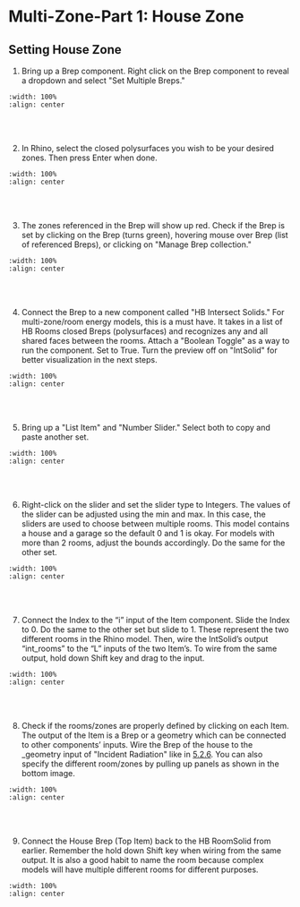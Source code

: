 # Multi-Zone-Part 1: House Zone

## Setting House Zone
1. Bring up a Brep component. Right click on the Brep component to reveal a dropdown and select "Set Multiple Breps."
```{image} ../_static/multizone/multizone2_1.png
:width: 100%
:align: center
```
<br/><br/>

2. In Rhino, select the closed polysurfaces you wish to be your desired zones. Then press Enter when done.
```{image} ../_static/multizone/multizone2_2.png
:width: 100%
:align: center
```
<br/><br/>

3. The zones referenced in the Brep will show up red. Check if the Brep is set by clicking on the Brep (turns green), hovering mouse over Brep (list of referenced Breps), or clicking on "Manage Brep collection."
```{image} ../_static/multizone/multizone2_3.2.png
:width: 100%
:align: center
```
<br/><br/>

4. Connect the Brep to a new component called "HB Intersect Solids." For multi-zone/room energy models, this is a must have. It takes in a list of HB Rooms closed Breps (polysurfaces) and recognizes any and all shared faces between the rooms. Attach a "Boolean Toggle" as a way to run the component. Set to True. Turn the preview off on "IntSolid" for better visualization in the next steps.
```{image} ../_static/multizone/multizone2_4.png
:width: 100%
:align: center
```
<br/><br/>

5. Bring up a "List Item" and "Number Slider." Select both to copy and paste another set. 
```{image} ../_static/multizone/multizone2_5.png
:width: 100%
:align: center
```
<br/><br/>

6. Right-click on the slider and set the slider type to Integers. The values of the slider can be adjusted using the min and max. In this case, the sliders are used to choose between multiple rooms. This model contains a house and a garage so the default 0 and 1 is okay. For models with more than 2 rooms, adjust the bounds accordingly. Do the same for the other set.
```{image} ../_static/multizone/multizone2_5.3.png
:width: 100%
:align: center
```
<br/><br/>

7. Connect the Index to the “i” input of the Item component. Slide the Index to 0. Do the same to the other set but slide to 1. These represent the two different rooms in the Rhino model. Then, wire the IntSolid’s output “int_rooms” to the “L” inputs of the two Item’s. To wire from the same output, hold down Shift key and drag to the input.
```{image} ../_static/multizone/multizone2_6.png
:width: 100%
:align: center
```
<br/><br/>

8. Check if the rooms/zones are properly defined by clicking on each Item. The output of the Item is a Brep or a geometry which can be connected to other components’ inputs. Wire the Brep of the house to the _geometry input of "Incident Radiation" like in [5.2.6](https://cooperunion.github.io/buildingenergymodeling_workshops/docs/05_2_passive_design_p2.html#set-analysis-period-for-summer-design-day). You can also specify the different room/zones by pulling up panels as shown in the bottom image.
```{image} ../_static/multizone/multizone2_7.2.png
:width: 100%
:align: center
```
<br/><br/>

9. Connect the House Brep (Top Item) back to the HB RoomSolid from earlier. Remember the hold down Shift key when wiring from the same output. It is also a good habit to name the room because complex models will have multiple different rooms for different purposes.
```{image} ../_static/multizone/multizone2_8.2.png
:width: 100%
:align: center
```
<br/><br/>
